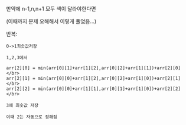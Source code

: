 만약에 n-1,n,n+1 모두 색이 달라야한다면

(이때까지 문제 오해해서 이렇게 풀었음...)

반복:

    0->1최솟값저장

    1,2,3에서

    arr[2][0] = min(arr[0][1]+arr[1][2],arr[0][2]+arr[1][1])+arr[2][0]</br>
    arr[2][1] = min(arr[0][0]+arr[1][2],arr[0][2]+arr[1][0])+arr[2][1]</br>
    arr[2][2] = min(arr[0][0]+arr[1][1],arr[0][1]+arr[1][0])+arr[2][2]</br>

    3에 최솟값 저장

    이때 2는 자동으로 정해짐